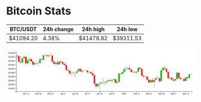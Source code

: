 # Bitcoin Stats

BTC/USDT|24h change|24h high|24h low|
|---|---|---|---|
|$41094.20|4.38%|$41478.82|$39311.53|

<img src="./chart.svg">
